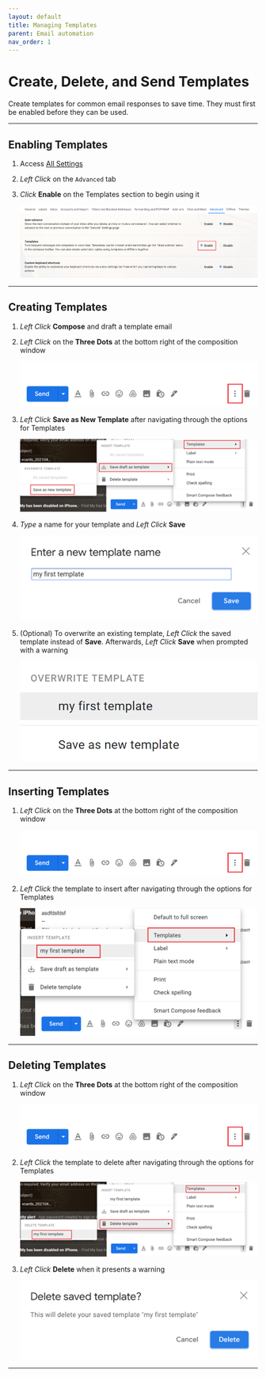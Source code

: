 ```yaml
---
layout: default
title: Managing Templates
parent: Email automation
nav_order: 1
---
```


# Create, Delete, and Send Templates

Create templates for common email responses to save time. They must first be enabled before they can be used.

---

## Enabling Templates

1. Access <a href="https://joonior-programmer.github.io/Gmail_Docs/docs/basics#accessing-all-settings" target="_blank">All Settings</a>

2. *Left Click* on the ```Advanced``` tab

3. *Click* **Enable** on the Templates section to begin using it

    <img src = "https://github.com/Joonior-Programmer/Gmail_Docs/blob/master/assets/images/automationImg/enableTemplate.png?raw=true">
---

## Creating Templates

1. *Left Click* **Compose** and draft a template email 

2. *Left Click* on the **Three Dots** at the bottom right of the composition window

    <img src = "https://github.com/Joonior-Programmer/Gmail_Docs/blob/master/assets/images/automationImg/threedotsTemplate.png?raw=true">

3. *Left Click* **Save as New Template** after navigating through the options for Templates

    <img src = "https://github.com/Joonior-Programmer/Gmail_Docs/blob/master/assets/images/automationImg/createTemplateSteps.png?raw=true">

4. *Type* a name for your template and *Left Click* **Save**

    <img src = "https://github.com/Joonior-Programmer/Gmail_Docs/blob/master/assets/images/automationImg/nameTemplate.png?raw=true">

5. (Optional) To overwrite an existing template, *Left Click* the saved template instead of **Save**. Afterwards, *Left Click* **Save** when prompted with a warning

    <img src = "https://github.com/Joonior-Programmer/Gmail_Docs/blob/master/assets/images/automationImg/overwriteTemplate.png?raw=true">

---

## Inserting Templates

1. *Left Click* on the **Three Dots** at the bottom right of the composition window

    <img src = "https://github.com/Joonior-Programmer/Gmail_Docs/blob/master/assets/images/automationImg/threedotsTemplate.png?raw=true">

2. *Left Click* the template to insert after navigating through the options for Templates

    <img src = "https://github.com/Joonior-Programmer/Gmail_Docs/blob/master/assets/images/automationImg/insertTemplate.png?raw=true">

---

## Deleting Templates

1. *Left Click* on the **Three Dots** at the bottom right of the composition window

    <img src = "https://github.com/Joonior-Programmer/Gmail_Docs/blob/master/assets/images/automationImg/threedotsTemplate.png?raw=true">

2. *Left Click* the template to delete after navigating through the options for Templates

    <img src = "https://github.com/Joonior-Programmer/Gmail_Docs/blob/master/assets/images/automationImg/deleteTemplate.png?raw=true">

3. *Left Click* **Delete** when it presents a warning

    <img src = "https://github.com/Joonior-Programmer/Gmail_Docs/blob/master/assets/images/automationImg/deleteWarning.png?raw=true">

---